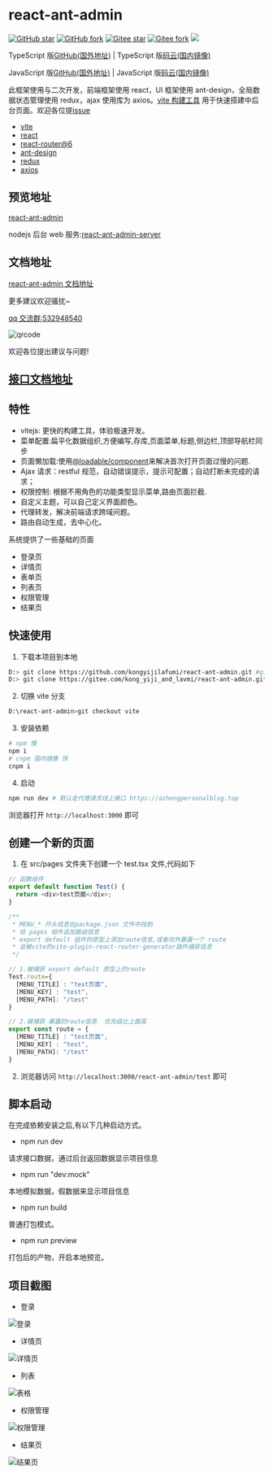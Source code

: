 # react-ant-admin

[![GitHub star](https://img.shields.io/github/stars/kongyijilafumi/react-ant-admin?label=GitHub%20Star)](https://github.com/kongyijilafumi/react-ant-admin)
[![GitHub fork](https://img.shields.io/github/forks/kongyijilafumi/react-ant-admin?label=GitHub%20fork)](https://github.com/kongyijilafumi/react-ant-admin/network/members)
[![Gitee star](https://gitee.com/kong_yiji_and_lavmi/react-ant-admin/badge/star.svg?theme=dark)](https://gitee.com/kong_yiji_and_lavmi/react-ant-admin/stargazers)
[![Gitee fork](https://gitee.com/kong_yiji_and_lavmi/react-ant-admin/badge/fork.svg?theme=dark)](https://gitee.com/kong_yiji_and_lavmi/react-ant-admin/members)
![](https://img.shields.io/github/license/kongyijilafumi/react-ant-admin)

TypeScript 版[GitHub(国外地址)](https://github.com/kongyijilafumi/react-ant-admin-ts) |
TypeScript 版[码云(国内镜像)](https://gitee.com/kong_yiji_and_lavmi/react-ant-admin-ts)

JavaScript 版[GitHub(国外地址)](https://github.com/kongyijilafumi/react-ant-admin) |
JavaScript 版[码云(国内镜像)](https://gitee.com/kong_yiji_and_lavmi/react-ant-admin)

此框架使用与二次开发，前端框架使用 react，UI 框架使用 ant-design，全局数据状态管理使用 redux，ajax 使用库为 axios。[vite 构建工具](https://vitejs.cn/) 用于快速搭建中后台页面。欢迎各位提[issue](https://github.com/kongyijilafumi/react-ant-admin/issues)

- [vite](https://vitejs.cn/)
- [react](https://react.docschina.org/)
- [react-router@6](https://reactrouterdotcom.fly.dev/docs/en/v6)
- [ant-design](https://ant.design/index-cn)
- [redux](https://redux.js.org/)
- [axios](http://www.axios-js.com/)

## 预览地址

[react-ant-admin](http://azhengpersonalblog.top/react-ant-admin/)

nodejs 后台 web 服务:[react-ant-admin-server](https://gitee.com/kong_yiji_and_lavmi/react-ant-admin-server)

## 文档地址

[react-ant-admin 文档地址](https://azhengpersonalblog.top/doc-react-ant-admin/)

更多建议欢迎骚扰~

[qq 交流群:532948540](https://qm.qq.com/cgi-bin/qm/qr?k=Wo_kXUOA-mTBviZ6gF4H912AKdE5vTML&jump_from=webapi)

![qrcode](https://raw.githubusercontent.com/kongyijilafumi/my-image/master/qq.jpg)

欢迎各位提出建议与问题!

## [接口文档地址](https://www.apifox.cn/apidoc/shared-9f3c246d-7ca8-4ef9-be4a-2802b68b93bb)

## 特性

- vitejs: 更快的构建工具，体验极速开发。
- 菜单配置:扁平化数据组织,方便编写,存库,页面菜单,标题,侧边栏,顶部导航栏同步
- 页面懒加载:使用[@loadable/component](https://loadable-components.com/docs/getting-started/)来解决首次打开页面过慢的问题.
- Ajax 请求：restful 规范，自动错误提示，提示可配置；自动打断未完成的请求；
- 权限控制: 根据不用角色的功能类型显示菜单,路由页面拦截.
- 自定义主题，可以自己定义界面颜色。
- 代理转发，解决前端请求跨域问题。
- 路由自动生成，去中心化。

系统提供了一些基础的页面

- 登录页
- 详情页
- 表单页
- 列表页
- 权限管理
- 结果页

## 快速使用

1. 下载本项目到本地

```bash
D:> git clone https://github.com/kongyijilafumi/react-ant-admin.git #github地址 慢
D:> git clone https://gitee.com/kong_yiji_and_lavmi/react-ant-admin.git #码云地址 快
```

2. 切换 vite 分支

```bash
D:\react-ant-admin>git checkout vite
```

3. 安装依赖

```bash
# npm 慢
npm i
# cnpm 国内镜像 快
cnpm i
```

4. 启动

```bash
npm run dev # 默认走代理请求线上接口 https://azhengpersonalblog.top
```

浏览器打开 `http://localhost:3000` 即可

## 创建一个新的页面

1. 在 src/pages 文件夹下创建一个 test.tsx 文件,代码如下

```js
// 函数组件
export default function Test() {
  return <div>test页面</div>;
}

/**
 * MENU_* 开头信息在package.json 文件中找到
 * 给 pages 组件追加路由信息
 * export default 组件的原型上添加route信息,或者向外暴露一个 route
 * 会被vite的vite-plugin-react-router-generator插件捕获信息
 */

// 1.被捕获 export default 原型上的route
Test.route={
  [MENU_TITLE] : "test页面",
  [MENU_KEY] : "test",
  [MENU_PATH]: "/test"
}

// 2.被捕获 暴露的route信息  优先级比上面高
export const route = {
  [MENU_TITLE] : "test页面",
  [MENU_KEY] : "test",
  [MENU_PATH]: "/test"
}
```

2. 浏览器访问 `http://localhost:3000/react-ant-admin/test` 即可


## 脚本启动

在完成依赖安装之后,有以下几种启动方式。

- npm run dev

请求接口数据，通过后台返回数据显示项目信息

- npm run "dev:mock"

本地模拟数据，假数据来显示项目信息

- npm run build

普通打包模式。

- npm run preview

打包后的产物，开启本地预览。

## 项目截图

- 登录

![登录](https://raw.githubusercontent.com/kongyijilafumi/my-image/master/react-ant-admin-doc01.png)

- 详情页

![详情页](https://raw.githubusercontent.com/kongyijilafumi/my-image/master/react-ant-admin-detail.png)

- 列表

![表格](https://raw.githubusercontent.com/kongyijilafumi/my-image/master/react-ant-admin-list.png)

- 权限管理

![权限管理](https://raw.githubusercontent.com/kongyijilafumi/my-image/master/react-ant-admin-power.png)

- 结果页

![结果页](https://raw.githubusercontent.com/kongyijilafumi/my-image/master/react-ant-admin-result1.png)
